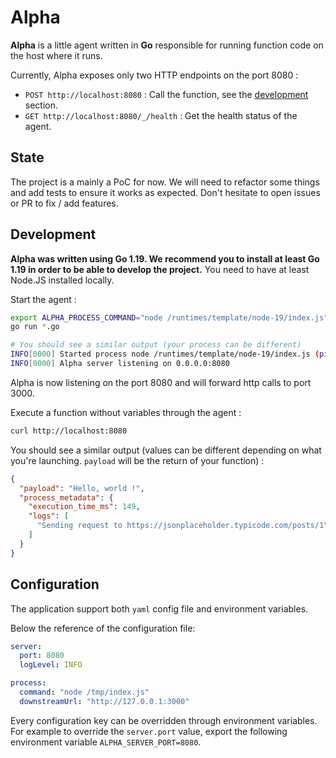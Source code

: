 # Alpha

**Alpha** is a little agent written in **Go** responsible for running function code on the host where it runs.

Currently, Alpha exposes only two HTTP endpoints on the port 8080 :

- `POST http://localhost:8080` : Call the function, see the [development](#development) section.
- `GET http://localhost:8080/_/health` : Get the health status of the agent.

## State

The project is a mainly a PoC for now. We will need to refactor some things and add tests to ensure it works as expected. Don't hesitate to open issues or PR to fix / add features.

## Development

**Alpha was written using **Go 1.19**. We recommend you to install at least **Go 1.19** in order to be able to develop the project.** You need to have at least Node.JS installed locally.

Start the agent :

```bash
export ALPHA_PROCESS_COMMAND="node /runtimes/template/node-19/index.js"
go run *.go

# You should see a similar output (your process can be different)
INFO[0000] Started process node /runtimes/template/node-19/index.js (pid=41322)
INFO[0000] Alpha server listening on 0.0.0.0:8080
```

Alpha is now listening on the port 8080 and will forward http calls to port 3000.

Execute a function without variables through the agent :

```bash
curl http://localhost:8080
```

You should see a similar output (values can be different depending on what you're launching. `payload` will be the return of your function) : 
```json
{
  "payload": "Hello, world !",
  "process_metadata": {
    "execution_time_ms": 149,
    "logs": [
      "Sending request to https://jsonplaceholder.typicode.com/posts/1"
    ]
  }
}
```

## Configuration

The application support both `yaml` config file and environment variables.

Below the reference of the configuration file: 

```yaml
server:
  port: 8080
  logLevel: INFO

process:
  command: "node /tmp/index.js"
  downstreamUrl: "http://127.0.0.1:3000"
```

Every configuration key can be overridden through environment variables. For example to override the `server.port` value, export the following environment variable `ALPHA_SERVER_PORT=8080`.
